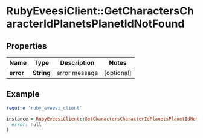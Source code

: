 # RubyEveesiClient::GetCharactersCharacterIdPlanetsPlanetIdNotFound

## Properties

| Name | Type | Description | Notes |
| ---- | ---- | ----------- | ----- |
| **error** | **String** | error message | [optional] |

## Example

```ruby
require 'ruby_eveesi_client'

instance = RubyEveesiClient::GetCharactersCharacterIdPlanetsPlanetIdNotFound.new(
  error: null
)
```

